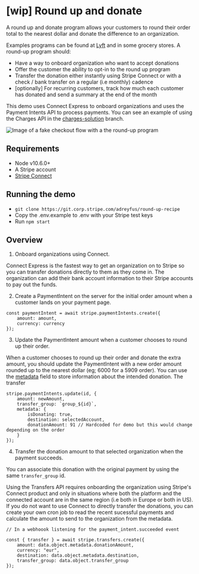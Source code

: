 # [wip] Round up and donate

A round up and donate program allows your customers to round their order total to the nearest dollar and donate the difference to an organization.

Examples programs can be found at [Lyft](https://lyft.com/round-up) and in some grocery stores. A round-up program should:
* Have a way to onboard organization who want to accept donations
* Offer the customer the ability to opt-in to the round up program
* Transfer the donation either instantly using Stripe Connect or with a check / bank transfer on a regular (i.e monthly) cadence
* [optionally] For recurring customers, track how much each customer has donated and send a summary at the end of the month

This demo uses Connect Express to onboard organizations and uses the Payment Intents API to process payments. You can see an example of using the Charges API in the [charges-solution](https://git.corp.stripe.com/adreyfus/round-up-recipe/tree/charges-solution) branch.

![Image of a fake checkout flow with a the round-up program](https://git.corp.stripe.com/adreyfus/round-up-recipe/blob/master/demo.gif?raw=true)
## Requirements
* Node v10.6.0+
* A Stripe account
* [Stripe Connect](https://stripe.com/docs/connect)

## Running the demo

* `git clone https://git.corp.stripe.com/adreyfus/round-up-recipe`
* Copy the .env.example to .env with your Stripe test keys
* Run `npm start`

## Overview

1. Onboard organizations using Connect. 

Connect Express is the fastest way to get an organization on to Stripe so you can transfer donations directly to them as they come in. 
The organization can add their bank account information to their Stripe accounts to pay out the funds. 

2. Create a PaymentIntent on the server for the initial order amount when a customer lands on your payment page.

```
const paymentIntent = await stripe.paymentIntents.create({
    amount: amount,
    currency: currency
});
```

3. Update the PaymentIntent amount when a customer chooses to round up their order.

When a customer chooses to round up their order and donate the extra amount, you should update the PaymentIntent with a new order amount rounded up to the nearest dollar (eg; 6000 for a 5909 order). 
You can use the [metadata](https://stripe.com/docs/api/metadata) field to store information about the intended donation. The transfer

```
stripe.paymentIntents.update(id, {
    amount: newAmount,
    transfer_group: `group_${id}`,
    metadata: {
        isDonating: true,
        destination: selectedAccount,
        donationAmount: 91 // Hardcoded for demo but this would change depending on the order
    }
});
```

4. Transfer the donation amount to that selected organization when the payment succeeds. 

You can associate this donation with the original payment by using the same `transfer_group` id. 

Using the Transfers API requires onboarding the organization using Stripe's Connect product and only in situations where both the platform and the connected account are in the same region (i.e both in Europe or both in US). If you do not want to use Connect to directly transfer the donations, you can create your own cron job to read the recent sucessful payments and calculate the amount to send to the organization from the metadata.  

```
// In a webhoook listening for the payment_intent.succeeded event

const { transfer } = await stripe.transfers.create({
    amount: data.object.metadata.donationAmount,
    currency: "eur",
    destination: data.object.metadata.destination,
    transfer_group: data.object.transfer_group
});
```